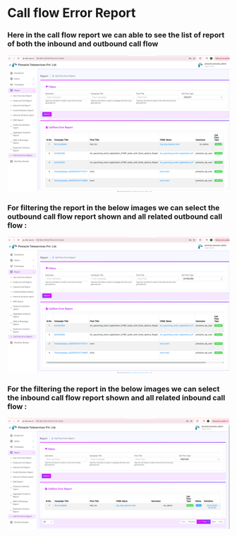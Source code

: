 # Call flow Error Report

### Here in the call flow report we can able to see the list of report  of both the inbound and outbound call flow
![Call Flow](images/callflow1.png)

### For filtering the report in the below images we can select the outbound call flow report shown and all related outbound call flow :
![Call Flow](images/callflow2.png)

### For the filtering the report in the below images we can select the inbound call flow report shown and all related inbound call flow :
![Call Flow](images/callflow3.png)